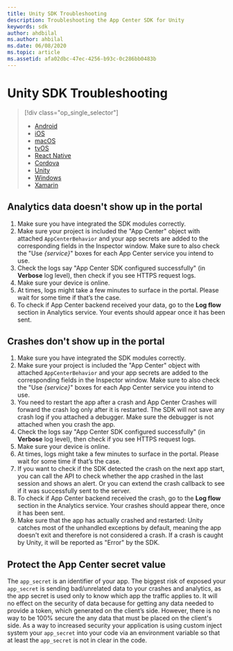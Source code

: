 ```yaml
---
title: Unity SDK Troubleshooting
description: Troubleshooting the App Center SDK for Unity
keywords: sdk
author: ahdbilal
ms.author: ahbilal
ms.date: 06/08/2020
ms.topic: article
ms.assetid: afa02dbc-47ec-4256-b93c-0c286bb0483b
---
```


# Unity SDK Troubleshooting

> [!div  class="op_single_selector"]
> * [Android](android.md)
> * [iOS](ios.md)
> * [macOS](macos.md)
> * [tvOS](tvOS.md)
> * [React Native](react-native.md)
> * [Cordova](cordova.md)
> * [Unity](unity.md)
> * [Windows](uwp.md)
> * [Xamarin](xamarin.md)

## Analytics data doesn't show up in the portal

1. Make sure you have integrated the SDK modules correctly.
2. Make sure your project is included the "App Center" object with attached `AppCenterBehavior` and your app secrets are added to the corresponding fields in the Inspector window. Make sure to also check the "Use _{service}_" boxes for each App Center service you intend to use.
3. Check the logs say "App Center SDK configured successfully" (in **Verbose** log level), then check if you see HTTPS request logs.
4. Make sure your device is online.
5. At times, logs might take a few minutes to surface in the portal. Please wait for some time if that’s the case.
6. To check if App Center backend received your data, go to the **Log flow** section in Analytics service. Your events should appear once it has been sent.

## Crashes don't show up in the portal

1. Make sure you have integrated the SDK modules correctly.
2. Make sure your project is included the "App Center" object with attached `AppCenterBehavior` and your app secrets are added to the corresponding fields in the Inspector window. Make sure to also check the "Use _{service}_" boxes for each App Center service you intend to use.
3. You need to restart the app after a crash and App Center Crashes will forward the crash log only after it is restarted. The SDK will not save any crash log if you attached a debugger. Make sure the debugger is not attached when you crash the app.
4. Check the logs say "App Center SDK configured successfully" (in **Verbose** log level), then check if you see HTTPS request logs.
5. Make sure your device is online.
6. At times, logs might take a few minutes to surface in the portal. Please wait for some time if that’s the case.
7. If you want to check if the SDK detected the crash on the next app start, you can call the API to check whether the app crashed in the last session and shows an alert. Or you can extend the crash callback to see if it was successfully sent to the server.
8. To check if App Center backend received the crash, go to the **Log flow** section in the Analytics service. Your crashes should appear there, once it has been sent.
9. Make sure that the app has actually crashed and restarted: Unity catches most of the unhandled exceptions by default, meaning the app doesn't exit and therefore is not considered a crash. If a crash is caught by Unity, it will be reported as "Error" by the SDK.

## Protect the App Center secret value

The `app_secret` is an identifier of your app. The biggest risk of exposed your `app_secret`  is sending bad/unrelated data to your crashes and analytics, as the app secret is used only to know which app the traffic applies to. 
It will no effect on the security of data because for getting any data needed to provide a token, which generated on the client’s side.
However, there is no way to be 100% secure the any data that must be placed on the client's side. As a way to increased security your application is using custom inject system your `app_secret` into your code via an environment variable so that at least the `app_secret` is not in clear in the code. 
